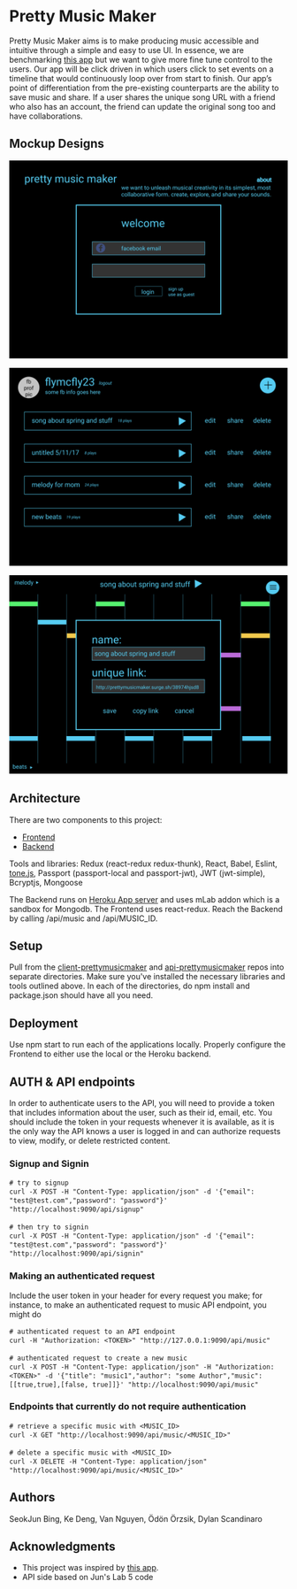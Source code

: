 # Pretty Music Maker

Pretty Music Maker aims is to make producing music accessible and intuitive through a simple and easy to use UI. In essence, we are benchmarking [this app](https://musiclab.chromeexperiments.com/Melody-Maker) but we want to give more fine tune control to the users. Our app will be click driven in which users click to set events on a timeline that would continuously loop over from start to finish. Our app’s point of differentiation from the pre-existing counterparts are the ability to save music and share. If a user shares the unique song URL with a friend who also has an account, the friend can update the original song too and have collaborations.

## Mockup Designs
![](./images/welcome%20page.png)

![](./images/user%20profile.png)

![](./images/editor.png)

## Architecture

There are two components to this project:
* [Frontend](https://github.com/dartmouth-cs52-17S/project-client-prettymusicmaker)
* [Backend](https://github.com/dartmouth-cs52-17S/project-api-prettymusicmaker)

Tools and libraries: Redux (react-redux redux-thunk), React, Babel, Eslint, [tone.js](https://github.com/Tonejs/Tone.js/), Passport (passport-local and passport-jwt), JWT (jwt-simple), Bcryptjs, Mongoose

The Backend runs on [Heroku App server](https://prettymusicmaker.herokuapp.com) and uses mLab addon which is a sandbox for Mongodb. The Frontend uses react-redux. Reach the Backend by calling /api/music and /api/MUSIC_ID.

## Setup

Pull from the [client-prettymusicmaker](https://github.com/dartmouth-cs52-17S/project-client-prettymusicmaker) and [api-prettymusicmaker](https://github.com/dartmouth-cs52-17S/project-api-prettymusicmaker) repos into separate directories. Make sure you've installed the necessary libraries and tools outlined above. In each of the directories, do npm install and package.json should have all you need.


## Deployment

Use npm start to run each of the applications locally. Properly configure the Frontend to either use the local or the Heroku backend.


## AUTH & API endpoints

In order to authenticate users to the API, you will need to provide a token that includes information about the user, such as their id, email, etc. You should include the token in your requests whenever it is available, as it is the only way the API knows a user is logged in and can authorize requests to view, modify, or delete restricted content.

### Signup and Signin

```
# try to signup
curl -X POST -H "Content-Type: application/json" -d '{"email": "test@test.com","password": "password"}' "http://localhost:9090/api/signup"

# then try to signin
curl -X POST -H "Content-Type: application/json" -d '{"email": "test@test.com","password": "password"}' "http://localhost:9090/api/signin"
```

### Making an authenticated request

Include the user token in your header for every request you make; for instance, to make an authenticated request to music API endpoint, you might do

```
# authenticated request to an API endpoint
curl -H "Authorization: <TOKEN>" "http://127.0.0.1:9090/api/music"

# authenticated request to create a new music
curl -X POST -H "Content-Type: application/json" -H "Authorization: <TOKEN>" -d '{"title": "music1","author": "some Author","music": [[true,true],[false, true]]}' "http://localhost:9090/api/music"
```

### Endpoints that currently do not require authentication
```
# retrieve a specific music with <MUSIC_ID>
curl -X GET "http://localhost:9090/api/music/<MUSIC_ID>"

# delete a specific music with <MUSIC_ID>
curl -X DELETE -H "Content-Type: application/json" "http://localhost:9090/api/music/<MUSIC_ID>"
```

## Authors

SeokJun Bing,
Ke Deng,
Van Nguyen,
Ödön Örzsik,
Dylan Scandinaro

## Acknowledgments
* This project was inspired by [this app](https://musiclab.chromeexperiments.com/Melody-Maker).
* API side based on Jun's Lab 5 code
